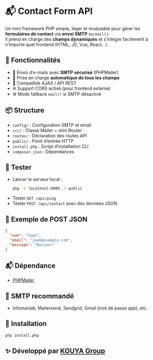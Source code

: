 # 📬 Contact Form API

Un mini framework PHP simple, léger et modulable pour gérer les **formulaires de contact** via **envoi SMTP** ou `mail()`.  
Il prend en charge des **champs dynamiques** et s’intègre facilement à n’importe quel frontend (HTML, JS, Vue, React...).

## 🚀 Fonctionnalités
- 📧 Envoi d’e-mails avec **SMTP sécurisé** (PHPMailer)
- 🧩 Prise en charge **automatique de tous les champs**
- 🔄 Compatible AJAX / API REST
- 🌐 Support CORS activé (pour frontend externe)
- ⚙️ Mode fallback `mail()` si SMTP désactivé

## 📦 Structure
- `config/` : Configuration SMTP et email
- `src/` : Classe Mailer + mini Router
- `routes/` : Déclaration des routes API
- `public/` : Point d’entrée HTTP
- `install.php` : Script d’installation CLI
- `composer.json` : Dépendances

## 🧪 Tester
- Lancer le serveur local :
  ```bash
  php -S localhost:8000 -t public
  ```
- Tester `GET /api/ping`
- Tester `POST /api/contact` avec des données JSON

## 💬 Exemple de POST JSON
```json
{
  "nom": "Jean",
  "email": "jean@example.com",
  "message": "Bonjour"
}
```

## 📬 Dépendance
- [PHPMailer](https://github.com/PHPMailer/PHPMailer)

## 🔐 SMTP recommandé
- Infomaniak, Mailersend, Sendgrid, Gmail (mot de passe app), etc.

## 🔧 Installation
```bash
php install.php
```

## ✨ Développé par [KOUYA Group](https://kouya-group.fr)
